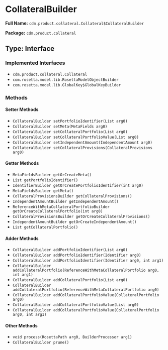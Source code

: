 # CollateralBuilder

**Full Name:** `cdm.product.collateral.Collateral$CollateralBuilder`

**Package:** `cdm.product.collateral`

## Type: Interface

### Implemented Interfaces

- `cdm.product.collateral.Collateral`
- `com.rosetta.model.lib.RosettaModelObjectBuilder`
- `com.rosetta.model.lib.GlobalKey$GlobalKeyBuilder`

### Methods

#### Setter Methods

- `CollateralBuilder setPortfolioIdentifier(List arg0)`
- `CollateralBuilder setMeta(MetaFields arg0)`
- `CollateralBuilder setCollateralPortfolio(List arg0)`
- `CollateralBuilder setCollateralPortfolioValue(List arg0)`
- `CollateralBuilder setIndependentAmount(IndependentAmount arg0)`
- `CollateralBuilder setCollateralProvisions(CollateralProvisions arg0)`

#### Getter Methods

- `MetaFieldsBuilder getOrCreateMeta()`
- `List getPortfolioIdentifier()`
- `IdentifierBuilder getOrCreatePortfolioIdentifier(int arg0)`
- `MetaFieldsBuilder getMeta()`
- `CollateralProvisionsBuilder getCollateralProvisions()`
- `IndependentAmountBuilder getIndependentAmount()`
- `ReferenceWithMetaCollateralPortfolioBuilder getOrCreateCollateralPortfolio(int arg0)`
- `CollateralProvisionsBuilder getOrCreateCollateralProvisions()`
- `IndependentAmountBuilder getOrCreateIndependentAmount()`
- `List getCollateralPortfolio()`

#### Adder Methods

- `CollateralBuilder addPortfolioIdentifier(List arg0)`
- `CollateralBuilder addPortfolioIdentifier(Identifier arg0)`
- `CollateralBuilder addPortfolioIdentifier(Identifier arg0, int arg1)`
- `CollateralBuilder addCollateralPortfolio(ReferenceWithMetaCollateralPortfolio arg0, int arg1)`
- `CollateralBuilder addCollateralPortfolio(List arg0)`
- `CollateralBuilder addCollateralPortfolio(ReferenceWithMetaCollateralPortfolio arg0)`
- `CollateralBuilder addCollateralPortfolioValue(CollateralPortfolio arg0)`
- `CollateralBuilder addCollateralPortfolioValue(List arg0)`
- `CollateralBuilder addCollateralPortfolioValue(CollateralPortfolio arg0, int arg1)`

#### Other Methods

- `void process(RosettaPath arg0, BuilderProcessor arg1)`
- `CollateralBuilder prune()`

